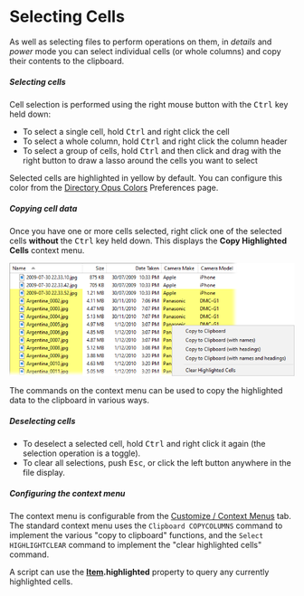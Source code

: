 # Selecting Cells

As well as selecting files to perform operations on them, in *details* and *power* mode you can select individual cells (or whole columns) and copy their contents to the clipboard.

##### Selecting cells

Cell selection is performed using the right mouse button with the <kbd>Ctrl</kbd> key held down:

- To select a single cell, hold <kbd>Ctrl</kbd> and right click the cell
- To select a whole column, hold <kbd>Ctrl</kbd> and right click the column header
- To select a group of cells, hold <kbd>Ctrl</kbd> and then click and drag with the right button to draw a lasso around the cells you want to select

Selected cells are highlighted in yellow by default. You can configure this color from the [Directory Opus Colors](/Manual/preferences/preferences_categories/colors_and_fonts/directory_opus_colors.md) Preferences page.

##### Copying cell data

Once you have one or more cells selected, right click one of the selected cells **without** the <kbd>Ctrl</kbd> key held down. This displays the **Copy Highlighted Cells** context menu.

![](/Manual/images/media/13/cell_highlights.png)

The commands on the context menu can be used to copy the highlighted data to the clipboard in various ways.

##### Deselecting cells

- To deselect a selected cell, hold <kbd>Ctrl</kbd> and right click it again (the selection operation is a toggle).
- To clear all selections, push <kbd>Esc</kbd>, or click the left button anywhere in the file display.

##### Configuring the context menu

The context menu is configurable from the [Customize / Context Menus](/Manual/customize/the_customize_dialog/context_menus.md) tab. The standard context menu uses the `Clipboard COPYCOLUMNS` command to implement the various "copy to clipboard" functions, and the `Select HIGHLIGHTCLEAR` command to implement the "clear highlighted cells" command.

A script can use the **[Item](/Manual/reference/scripting_reference/scripting_objects/item.md).highlighted** property to query any currently highlighted cells.

